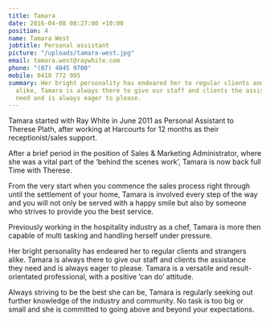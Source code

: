 ```yaml
---
title: Tamara
date: 2016-04-08 08:27:00 +10:00
position: 4
name: Tamara West
jobtitle: Personal assistant
picture: "/uploads/tamara-west.jpg"
email: tamara.west@raywhite.com
phone: "(07) 4045 9700"
mobile: 0418 772 995
summary: Her bright personality has endeared her to regular clients and strangers
  alike, Tamara is always there to give our staff and clients the assistance they
  need and is always eager to please.
---
```


Tamara started with Ray White in June 2011 as Personal Assistant to Therese Plath, after working at Harcourts for 12 months as their receptionist/sales support.

After a brief period in the position of Sales & Marketing Administrator, where she was a vital part of the ‘behind the scenes work’, Tamara is now back full Time with Therese.

From the very start when you commence the sales process right through until the settlement of your home, Tamara is involved every step of the way and you will not only be served with a happy smile but also by someone who strives to provide you the best service.

Previously working in the hospitality industry as a chef, Tamara is more then capable of multi tasking and handling herself under pressure.

Her bright personality has endeared her to regular clients and strangers alike. Tamara is always there to give our staff and clients the assistance they need and is always eager to please. Tamara is a versatile and result-orientated professional, with a positive ’can do’ attitude.

Always  striving to be the best she can be, Tamara is regularly seeking out further knowledge of the industry and community. No task is too big or small and she is committed to going above and beyond your expectations.
